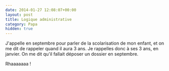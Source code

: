 ```yaml
---
date: 2014-01-27 12:08:07+00:00
layout: post
title: Logique administrative
category: Papa
hidden: true
---
```


J'appelle en septembre pour parler de la scolarisation de mon enfant, et on me dit de rappeler quand il aura 3 ans. Je rappelles donc à ses 3 ans, en janvier. On me dit qu'il fallait déposer un dossier en septembre.

Rhaaaaaaa !
